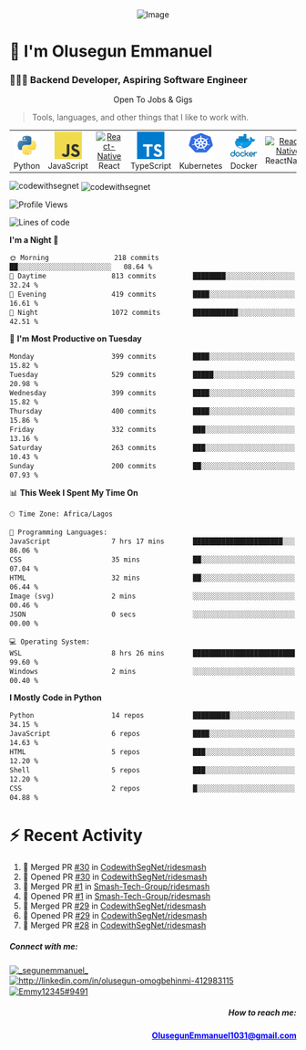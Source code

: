 <div align="center">
  <img align="center" height="200" width="1000" src="https://raw.githubusercontent.com/Schweinepriester/Schweinepriester/master/MeagerHardtofindAlbertosaurus-size_restricted.gif" alt="Image" />
</div>

<div>
  <h1 align="left">👋 I'm Olusegun Emmanuel</h1>
</div>
<h3 align="left">👨🏾‍💻 Backend Developer, Aspiring Software Engineer</h3>
<p align="center"> Open To Jobs & Gigs</p>

> Tools, languages, and other things that I like to work with.
<table>
  <tr>
    <td align="center" width="96">
      <a href="#macropower-tech">
        <img src="https://raw.githubusercontent.com/github/explore/main/topics/python/python.png" width="48" height="48" alt="Python" />
      </a>
      <br>Python
    </td>
    <td align="center" width="96">
      <a href="#macropower-tech">
        <img src="https://raw.githubusercontent.com/github/explore/main/topics/javascript/javascript.png" width="48" height="48" alt="JavaScript" />
      </a>
      <br>JavaScript
    </td>
    <td align="center" width="96">
      <a href="#macropower-tech">
        <img src="https://reactnative.dev/img/header_logo.svg" width="48" height="48" alt="React-Native" />
      </a>
      <br>React
    </td>
    <td align="center" width="96">
      <a href="#macropower-tech">
        <img src="https://raw.githubusercontent.com/github/explore/main/topics/typescript/typescript.png" width="48" height="48" alt="TypeScript" />
      </a>
      <br>TypeScript
    </td>
    <td align="center" width="96">
      <a href="#macropower-tech">
        <img src="https://raw.githubusercontent.com/cncf/artwork/master/projects/kubernetes/icon/color/kubernetes-icon-color.svg" width="48" height="48" alt="Kubernetes" />
      </a>
      <br>Kubernetes
    </td>
    <td align="center" width="96"> 
      <a href="#macropower-tech">
        <img src="https://raw.githubusercontent.com/github/explore/main/topics/docker/docker.png" width="48" height="48" alt="Docker" />
      </a>
      <br>Docker
    </td>
   <td align="center" width="96">
      <a href="#macropower-tech">
        <img src="https://reactnative.dev/img/header_logo.svg" width="48" height="48" alt="React-Native" />
      </a>
      <br>ReactNative
    </td>
     <td align="center" width="96">
      <a href="#macropower-tech">
        <img src="https://upload.wikimedia.org/wikipedia/commons/3/35/Tux.svg" width="48" height="48" alt="Linux" />
      </a>
      <br>Linux
    </td>
  </tr>
</table>


<div>
  <p><img align="left" src="https://github-readme-stats.vercel.app/api/top-langs?username=codewithsegnet&show_icons=true&locale=en&bg_color=00000000&layout=compact&hide_border=True&text_color=ffffff" alt="codewithsegnet" /></p>
<p>&nbsp;<img align="center" src="https://github-readme-stats.vercel.app/api?username=codewithsegnet&show_icons=true&locale=en&bg_color=00000000&hide_border=True&text_color=ffffff" alt="codewithsegnet" /></p>

</div>

<!--START_SECTION:wakatime-->
![Profile Views](http://img.shields.io/badge/Profile%20Views-0-blue)

![Lines of code](https://img.shields.io/badge/From%20Hello%20World%20I%27ve%20Written-24.6%20million%20lines%20of%20code-blue)

**I'm a Night 🦉** 

```text
🌞 Morning                218 commits         ██░░░░░░░░░░░░░░░░░░░░░░░   08.64 % 
🌆 Daytime                813 commits         ████████░░░░░░░░░░░░░░░░░   32.24 % 
🌃 Evening                419 commits         ████░░░░░░░░░░░░░░░░░░░░░   16.61 % 
🌙 Night                  1072 commits        ███████████░░░░░░░░░░░░░░   42.51 % 
```
📅 **I'm Most Productive on Tuesday** 

```text
Monday                   399 commits         ████░░░░░░░░░░░░░░░░░░░░░   15.82 % 
Tuesday                  529 commits         █████░░░░░░░░░░░░░░░░░░░░   20.98 % 
Wednesday                399 commits         ████░░░░░░░░░░░░░░░░░░░░░   15.82 % 
Thursday                 400 commits         ████░░░░░░░░░░░░░░░░░░░░░   15.86 % 
Friday                   332 commits         ███░░░░░░░░░░░░░░░░░░░░░░   13.16 % 
Saturday                 263 commits         ███░░░░░░░░░░░░░░░░░░░░░░   10.43 % 
Sunday                   200 commits         ██░░░░░░░░░░░░░░░░░░░░░░░   07.93 % 
```


📊 **This Week I Spent My Time On** 

```text
🕑︎ Time Zone: Africa/Lagos

💬 Programming Languages: 
JavaScript               7 hrs 17 mins       ██████████████████████░░░   86.06 % 
CSS                      35 mins             ██░░░░░░░░░░░░░░░░░░░░░░░   07.04 % 
HTML                     32 mins             ██░░░░░░░░░░░░░░░░░░░░░░░   06.44 % 
Image (svg)              2 mins              ░░░░░░░░░░░░░░░░░░░░░░░░░   00.46 % 
JSON                     0 secs              ░░░░░░░░░░░░░░░░░░░░░░░░░   00.00 % 

💻 Operating System: 
WSL                      8 hrs 26 mins       █████████████████████████   99.60 % 
Windows                  2 mins              ░░░░░░░░░░░░░░░░░░░░░░░░░   00.40 % 
```

**I Mostly Code in Python** 

```text
Python                   14 repos            █████████░░░░░░░░░░░░░░░░   34.15 % 
JavaScript               6 repos             ████░░░░░░░░░░░░░░░░░░░░░   14.63 % 
HTML                     5 repos             ███░░░░░░░░░░░░░░░░░░░░░░   12.20 % 
Shell                    5 repos             ███░░░░░░░░░░░░░░░░░░░░░░   12.20 % 
CSS                      2 repos             █░░░░░░░░░░░░░░░░░░░░░░░░   04.88 % 
```




<!--END_SECTION:wakatime-->


# ⚡ Recent Activity
<!--START_SECTION:activity-->
1. 🎉 Merged PR [#30](https://github.com/CodewithSegNet/ridesmash/pull/30) in [CodewithSegNet/ridesmash](https://github.com/CodewithSegNet/ridesmash)
2. 💪 Opened PR [#30](https://github.com/CodewithSegNet/ridesmash/pull/30) in [CodewithSegNet/ridesmash](https://github.com/CodewithSegNet/ridesmash)
3. 🎉 Merged PR [#1](https://github.com/Smash-Tech-Group/ridesmash/pull/1) in [Smash-Tech-Group/ridesmash](https://github.com/Smash-Tech-Group/ridesmash)
4. 💪 Opened PR [#1](https://github.com/Smash-Tech-Group/ridesmash/pull/1) in [Smash-Tech-Group/ridesmash](https://github.com/Smash-Tech-Group/ridesmash)
5. 🎉 Merged PR [#29](https://github.com/CodewithSegNet/ridesmash/pull/29) in [CodewithSegNet/ridesmash](https://github.com/CodewithSegNet/ridesmash)
6. 💪 Opened PR [#29](https://github.com/CodewithSegNet/ridesmash/pull/29) in [CodewithSegNet/ridesmash](https://github.com/CodewithSegNet/ridesmash)
7. 🎉 Merged PR [#28](https://github.com/CodewithSegNet/ridesmash/pull/28) in [CodewithSegNet/ridesmash](https://github.com/CodewithSegNet/ridesmash)
<!--END_SECTION:activity-->


<h5 align="left">Connect with me:</h5>
<p align="left">
<a href="https://twitter.com/_segunemmanuel_" target="blank"><img align="center" src="https://raw.githubusercontent.com/rahuldkjain/github-profile-readme-generator/master/src/images/icons/Social/twitter.svg" alt="_segunemmanuel_" height="30" width="40" /></a>
<a href="https://linkedin.com/in/http://linkedin.com/in/olusegun-omogbehinmi-412983115" target="blank"><img align="center" src="https://raw.githubusercontent.com/rahuldkjain/github-profile-readme-generator/master/src/images/icons/Social/linked-in-alt.svg" alt="http://linkedin.com/in/olusegun-omogbehinmi-412983115" height="30" width="40" /></a>
<a href="https://discord.gg/Emmy12345#9491" target="blank"><img align="center" src="https://raw.githubusercontent.com/rahuldkjain/github-profile-readme-generator/master/src/images/icons/Social/discord.svg" alt="Emmy12345#9491" height="30" width="40" /></a>

   <div style="flex: 1; text-align: right;">
    <h5>How to reach me:</h5>
    <a href="mailto:OlusegunEmmanuel1031@gmail.com" style="color: blue; font-weight: bold;">OlusegunEmmanuel1031@gmail.com</a>
  </div>
</p>
